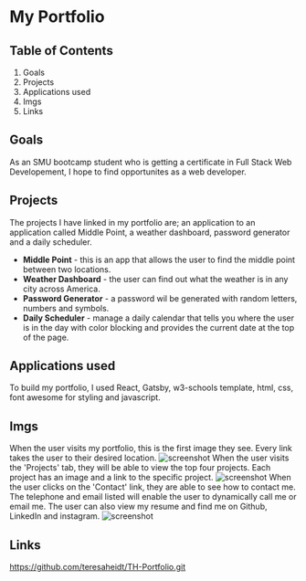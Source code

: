 # My Portfolio
## Table of Contents
1. Goals
2. Projects
3. Applications used
4. Imgs
5. Links
## Goals
As an SMU bootcamp student who is getting a certificate in Full Stack Web Developement, I hope to find opportunites as a web developer. 

## Projects
The projects I have linked in my portfolio are; an application to an application called Middle Point, a weather dashboard, password generator and a daily scheduler.
* **Middle Point** - this is an app that allows the user to find the middle point between two locations.
* **Weather Dashboard** - the user can find out what the weather is in any city across America.
* **Password Generator** - a password wil be generated with random letters, numbers and symbols. 
* **Daily Scheduler** - manage a daily calendar that tells you where the user is in the day with color blocking and provides the current date at the top of the page. 

## Applications used
To build my portfolio, I used React, Gatsby, w3-schools template, html, css, font awesome for styling and javascript.
## Imgs
When the user visits my portfolio, this is the first image they see. Every link takes the user to their desired location. 
![screenshot](img/screenshot1.png) 
When the user visits the 'Projects' tab, they will be able to view the top four projects. Each project has an image and a link to the specific project.
![screenshot](img/project.png)
When the user clicks on the 'Contact' link, they are able to see how to contact me. The telephone and email listed will enable the user to dynamically call me or email me. The user can also view my resume and find me on Github, LinkedIn and instagram.
![screenshot](img/contact.png)
## Links
https://github.com/teresaheidt/TH-Portfolio.git
